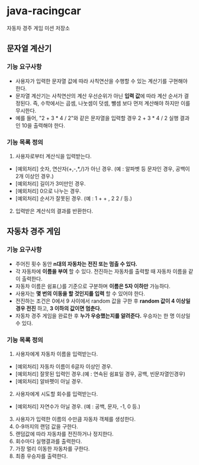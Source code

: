 # java-racingcar
자동차 경주 게임 미션 저장소

## 문자열 계산기
### 기능 요구사항
- 사용자가 입력한 문자열 값에 따라 사칙연산을 수행할 수 있는 계산기를 구현해야 한다.
- 문자열 계산기는 사칙연산의 계산 우선순위가 아닌 **입력 값**에 따라 계산 순서가 결정된다. 즉, 수학에서는 곱셈, 나눗셈이 덧셈, 뺄셈 보다 먼저 계산해야 하지만 이를 무시한다.
- 예를 들어, "2 + 3 * 4 / 2"와 같은 문자열을 입력할 경우 2 + 3 * 4 / 2 실행 결과인 10을 출력해야 한다.

### 기능 목록 정의
1. 사용자로부터 계산식을 입력받는다.
  - [예외처리] 숫자, 연산자(+,-,*,/)가 아닌 경우. (예 : 알파벳 등 문자인 경우, 공백이 2개 이상인 경우.)
  - [예외처리] 길이가 3미만인 경우.
  - [예외처리] 0으로 나누는 경우.
  - [예외처리] 순서가 잘못된 경우. (예 : 1 + + , 2 2 / 등.)
2. 입력받은 계산식의 결과를 반환한다.

## 자동차 경주 게임
### 기능 요구사항
- 주어진 횟수 동안 **n대의 자동차는 전진 또는 멈출 수 있다.**
- 각 자동차에 **이름을 부여** 할 수 있다. 전진하는 자동차를 출력할 때 자동차 이름을 같이 출력한다.
- 자동차 이름은 쉼표(,)를 기준으로 구분하며 **이름은 5자 이하만** 가능하다.
- 사용자는 **몇 번의 이동을 할 것인지를 입력** 할 수 있어야 한다.
- 전진하는 조건은 0에서 9 사이에서 random 값을 구한 후 **random 값이 4 이상일 경우 전진** 하고, **3 이하의 값이면 멈춘다.**
- 자동차 경주 게임을 완료한 후 **누가 우승했는지를 알려준다.** 우승자는 한 명 이상일 수 있다.

### 기능 목록 정의
1. 사용자에게 자동차 이름을 입력받는다.
  - [예외처리]  자동차 이름이 6글자 이상인 경우.
  - [예외처리]  잘못된 입력인 경우.(예 : 연속된 쉼표일 경우, 공백, 빈문자열인경우)
  - [예외처리] 알바펫이 아닐 경우.
2. 사용자에게 시도할 회수를 입력받는다.
  - [예외처리] 자연수가 아닐 경우. (예 : 공백, 문자, -1, 0 등.)
3. 사용자가 입력한 이름의 수만큼 자동차 객체를 생성한다.
4. 0-9까지의 랜덤 값을 구한다.
5. 랜덤값에 따라 자동차를 전진하거나 정지한다.
6. 회수마다 실행결과를 출력한다.
7. 가장 멀리 이동한 자동차를 구한다.
8. 최종 우승자를 출력한다.